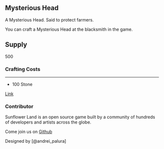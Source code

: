 ## Mysterious Head

A Mysterious Head. Said to protect farmers.

You can craft a Mysterious Head at the blacksmith in the game.

## Supply

500

### Crafting Costs

---

- 100 Stone

[Link](https://docs.sunflower-land.com/crafting-guide)

### Contributor

Sunflower Land is an open source game built by a community of hundreds of developers and artists across the globe.

Come join us on [Github](https://github.com/sunflower-land/sunflower-land)

Designed by [@andrei_palura]
